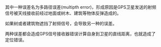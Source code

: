 其中一种误差名为多路径误差(multipth error)，形成原因是GPS卫星发送的射频信号被天线接收前经过地面或树木、建筑等物体反弹造成的。

如果树或者建筑物遮挡了射频信号，会导致另一种的误差。

两种误差都会造成GPS信号接收器错误计算自身到卫星的直线距离，也就造成了定位错误。
